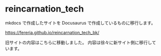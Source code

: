 # reincarnation_tech

mkdocs で作成したサイトを Docusaurus で作成しているものに移行します。

https://fereria.github.io/reincarnation_tech_bk/

旧サイトの内容はこちらに移動しました。
内容は徐々に新サイト側に移行しています。
